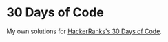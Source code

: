 30 Days of Code
====

My own solutions for [HackerRanks's 30 Days of Code](https://www.hackerrank.com/domains/tutorials/30-days-of-code).

